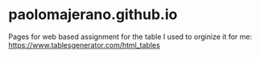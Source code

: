 # paolomajerano.github.io
Pages for web based assignment
for the table I used to orginize it for me:
    https://www.tablesgenerator.com/html_tables
